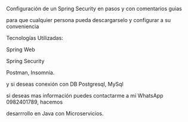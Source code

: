 Configuración de un Spring Security en pasos y con comentarios guias

para que cualquier persona pueda descargarselo y configurar a su conveniencia

Tecnologías Utilizadas:

Spring Web

Spring Security 

Postman, Insomnia.

y si deseas conexión con DB Postgresql, MySql

si deseas mas información puedes contactarme a mi WhatsApp 0982401789, hacemos

desarrrollo en Java con Microservicios.
